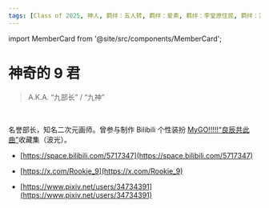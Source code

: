 ```yaml
---
tags: [Class of 2025, 神人, 羁绊：五人转, 羁绊：爱素, 羁绊：李堂原住民, 羁绊：沪国聚会]
---
```


import MemberCard from '@site/src/components/MemberCard';

# 神奇的 9 君

> A.K.A. “九部长” / “九神”

<MemberCard
  name="神奇的 9 君"
  subtitle="词条主角"
  avatar="https://lain.bgm.tv/pic/user/c/000/88/53/885303.jpg" 
  link="https://bgm.tv/user/885303"
/>
<br/>

名誉部长，知名二次元画师。曾参与制作 Bilibili 个性装扮 [MyGO!!!!!“良辰共此曲”](https://www.bilibili.com/h5/mall/digital-card/home?act_id=102857)收藏集（波光）。

-   [https://space.bilibili.com/5717347](https://space.bilibili.com/5717347)

-   [https://x.com/Rookie_9](https://x.com/Rookie_9)

-   [https://www.pixiv.net/users/34734391](https://www.pixiv.net/users/34734391)
